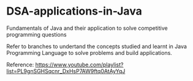 # DSA-applications-in-Java
Fundamentals of Java and their application to solve competitive programming questions

Refer to branches to undertand the concepts studied and learnt in Java Programming Language to solve problems and build applications.

Reference: https://www.youtube.com/playlist?list=PL9gnSGHSqcnr_DxHsP7AW9ftq0AtAyYqJ

